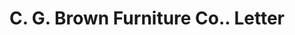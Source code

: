 ---
doi: 10.7916/D8HX2QR9
date_other: '1910'
date_other_textual: '1910'
form: correspondence
genre:
- Letters (correspondence)
name:
- C. G. Brown Furniture Co.
object_in_context_url: https://biggert.cul.columbia.edu/items/view/ave_biggert_01204
subject_hierarchical_geographic:
- Syracuse, New York, United States
subject_name:
- C. G. Brown Furniture Co.
title: C. G. Brown Furniture Co.. Letter
sort_title: C. G. Brown Furniture Co.. Letter
call_number: ave_biggert_01204
coordinates:
- 43.04694444444444,-76.14444444444445
pid: ave_biggert_01204
identifiers: ave_biggert_01204
canvas_id: ldpd:396467
permalink: "/items/ave_biggert_01204/"
layout: iiif-image-page
---